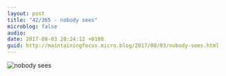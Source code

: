 ```yaml
---
layout: post
title: "42/365 - nobody sees"
microblog: false
audio: 
date: 2017-08-03 20:24:12 +0100
guid: http://maintainingfocus.micro.blog/2017/08/03/nobody-sees.html
---
```

![nobody sees](https://f000.backblazeb2.com/file/Roel-Share/nobody-sees.jpg)
